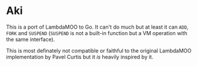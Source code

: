 Aki
===
This is a port of LambdaMOO to Go. It can't do much but at least it can `ADD`, `FORK` and `SUSPEND` (`SUSPEND` is not a built-in function but a VM operation with the same interface). 

This is most definately not compatible or faithful to the original LambdaMOO implementation by Pavel Curtis but it _is_ heavily inspired by it.